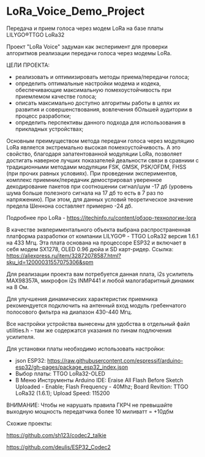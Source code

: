 # LoRa_Voice_Demo_Project
Передача и прием голоса через модем LoRa на базе платы LILYGO®TTGO LoRa32 

Проект "LoRa Voice" задуман как эксперимент для проверки алгоритмов реализации передачи голоса через модемы LoRa.
 
 ЦЕЛИ ПРОЕКТА:
 - реализовать и оптимизировать методы приема/передачи голоса;
 - определить оптимальные настройки модема и кодека, обеспечивающие максимальную помехоустойчивость при приемлемом качестве голоса; 
 - описать максимально доступно алгоритмы работы в целях их развития и совершенствования, вовлечения бОльшей аудитории в процесс разработки;
 - определить перспективы данного подхода для использования в прикладных устройствах; 

Основным преимуществом метода передачи голоса через модуляцию LoRa является экстремально высокая помехоустойчивость. 
А это свойство, благодаря запатентованной модуляции LoRa, позволяет достигать наверное лучших показателей деальности 
связи в сравниии с традиционными методами модуляции FSK, GMSK, PSK/OFDM, FHSS (при прочих равных условиях). 
При проведении экспериментов, комплекс приемник/передачик демострировал уверенное декодирование пакетов 
при соотношении сигнал/шум -17 дб (уровень шума больше полезного сигнала на 17 дб то есть в 7 раз по напряжению). 
При этом, для данных условий теоретическое значение предела Шеннона составляет примерно -24 дб.

Подробнее про LoRa - https://itechinfo.ru/content/обзор-технологии-lora

В качестве эквпериментального объекта выбрана распространенная платформа разработки от компании LILYGO®  - TTGO LoRa32 версия 1.6.1 на 433 Мгц. 
Эта плата основана на процессоре ESP32 и включает в себя модем SX1278, OLED 0.96 дюйа и SD карт-ридер. 
Ссылка: https://aliexpress.ru/item/32872078587.html?sku_id=12000031557075306&spm

Для реализации проекта вам потребуется данная плата, i2s усилитель MAX98357A, микрофон i2s INMP441 и любой малогабаритный динамик на 8 Ом. 

Для улучшения динамических характеристик приемника рекомендуется подключить на антенный вход модуль гребенчатого полосового фильтра на диапазон 430-440 Мгц.

Все настройки устройства вынесены для удобства в отдельный файл utilities.h - там же содержатся указания по пинам подлючения усилителя.

Для установки платы необходимо использовать настройки:

 - json ESP32: https://raw.githubusercontent.com/espressif/arduino-esp32/gh-pages/package_esp32_index.json
 - Выбор платы: TTGO LoRa32-OLED
 - В Меню Инструменты Arduino IDE: Eraise All Flash Before Sketch Uploaded - Enable; Flash Frequency - 40Mhz; Board Revition: TTGO LoRa32 (1.6.1); Upload Speed: 115200

ВНИМАНИЕ: Чтобы не нарушать правила ГКРЧ не превышайте выходную мощность передатчика более 10 миливатт = +10дбм 

Схожие проекты:

https://github.com/sh123/codec2_talkie

https://github.com/deulis/ESP32_Codec2
